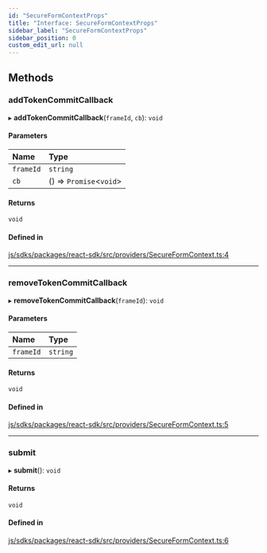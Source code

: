 ```yaml
---
id: "SecureFormContextProps"
title: "Interface: SecureFormContextProps"
sidebar_label: "SecureFormContextProps"
sidebar_position: 0
custom_edit_url: null
---
```


## Methods

### addTokenCommitCallback

▸ **addTokenCommitCallback**(`frameId`, `cb`): `void`

#### Parameters

| Name | Type |
| :------ | :------ |
| `frameId` | `string` |
| `cb` | () => `Promise`<`void`\> |

#### Returns

`void`

#### Defined in

[js/sdks/packages/react-sdk/src/providers/SecureFormContext.ts:4](https://github.com/refinery-labs/lunasec-node-monorepo/blob/1194d08/js/sdks/packages/react-sdk/src/providers/SecureFormContext.ts#L4)

___

### removeTokenCommitCallback

▸ **removeTokenCommitCallback**(`frameId`): `void`

#### Parameters

| Name | Type |
| :------ | :------ |
| `frameId` | `string` |

#### Returns

`void`

#### Defined in

[js/sdks/packages/react-sdk/src/providers/SecureFormContext.ts:5](https://github.com/refinery-labs/lunasec-node-monorepo/blob/1194d08/js/sdks/packages/react-sdk/src/providers/SecureFormContext.ts#L5)

___

### submit

▸ **submit**(): `void`

#### Returns

`void`

#### Defined in

[js/sdks/packages/react-sdk/src/providers/SecureFormContext.ts:6](https://github.com/refinery-labs/lunasec-node-monorepo/blob/1194d08/js/sdks/packages/react-sdk/src/providers/SecureFormContext.ts#L6)
